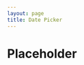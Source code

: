 ```yaml
---
layout: page
title: Date Picker
---
```


# Placeholder


<script>
window.onload = function() {
  document.getElementById('/components/date-picker').className = 'nhs-fancy2';
};
</script>
